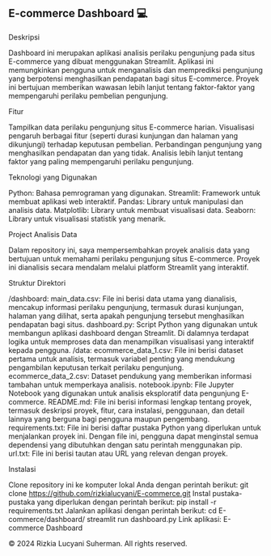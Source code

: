 ## E-commerce Dashboard 💻

Deskripsi

Dashboard ini merupakan aplikasi analisis perilaku pengunjung pada situs E-commerce yang dibuat menggunakan Streamlit. Aplikasi ini memungkinkan pengguna untuk menganalisis dan memprediksi pengunjung yang berpotensi menghasilkan pendapatan bagi situs E-commerce. Proyek ini bertujuan memberikan wawasan lebih lanjut tentang faktor-faktor yang mempengaruhi perilaku pembelian pengunjung.

Fitur

Tampilkan data perilaku pengunjung situs E-commerce harian.
Visualisasi pengaruh berbagai fitur (seperti durasi kunjungan dan halaman yang dikunjungi) terhadap keputusan pembelian.
Perbandingan pengunjung yang menghasilkan pendapatan dan yang tidak.
Analisis lebih lanjut tentang faktor yang paling mempengaruhi perilaku pengunjung.

Teknologi yang Digunakan

Python: Bahasa pemrograman yang digunakan.
Streamlit: Framework untuk membuat aplikasi web interaktif.
Pandas: Library untuk manipulasi dan analisis data.
Matplotlib: Library untuk membuat visualisasi data.
Seaborn: Library untuk visualisasi statistik yang menarik.

Project Analisis Data

Dalam repository ini, saya mempersembahkan proyek analisis data yang bertujuan untuk memahami perilaku pengunjung situs E-commerce. Proyek ini dianalisis secara mendalam melalui platform Streamlit yang interaktif.

Struktur Direktori

/dashboard: 
main_data.csv: File ini berisi data utama yang dianalisis, mencakup informasi perilaku pengunjung, termasuk durasi kunjungan, halaman yang dilihat, serta apakah pengunjung tersebut menghasilkan pendapatan bagi situs.
dashboard.py: Script Python yang digunakan untuk membangun aplikasi dashboard dengan Streamlit. Di dalamnya terdapat logika untuk memproses data dan menampilkan visualisasi yang interaktif kepada pengguna.
/data:
ecommerce_data_1.csv: File ini berisi dataset pertama untuk analisis, termasuk variabel penting yang mendukung pengambilan keputusan terkait perilaku pengunjung.
ecommerce_data_2.csv: Dataset pendukung yang memberikan informasi tambahan untuk memperkaya analisis.
notebook.ipynb: File Jupyter Notebook yang digunakan untuk analisis eksploratif data pengunjung E-commerce.
README.md: File ini berisi informasi lengkap tentang proyek, termasuk deskripsi proyek, fitur, cara instalasi, penggunaan, dan detail lainnya yang berguna bagi pengguna maupun pengembang.
requirements.txt: File ini berisi daftar pustaka Python yang diperlukan untuk menjalankan proyek ini. Dengan file ini, pengguna dapat menginstal semua dependensi yang dibutuhkan dengan satu perintah menggunakan pip.
url.txt: File ini berisi tautan atau URL yang relevan dengan proyek.

Instalasi 

Clone repository ini ke komputer lokal Anda dengan perintah berikut:
git clone https://github.com/rizkialucyani/E-commerce.git
Instal pustaka-pustaka yang diperlukan dengan perintah berikut:
pip install -r requirements.txt
Jalankan aplikasi dengan perintah berikut:
cd E-commerce/dashboard/
streamlit run dashboard.py
Link aplikasi: E-commerce Dashboard

© 2024 Rizkia Lucyani Suherman. All rights reserved.
